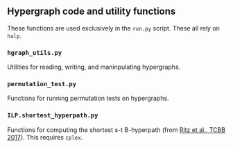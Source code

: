 ## Hypergraph code and utility functions

These functions are used exclusively in the `run.py` script.  These all rely on `halp`.

### `hgraph_utils.py`
Utilities for reading, writing, and maninpulating hypergraphs.

### `permutation_test.py`
Functions for running permutation tests on hypergraphs.

### `ILP.shortest_hyperpath.py`
Functions for computing the shortest s-t B-hyperpath (from [Ritz et al., TCBB 2017](https://www.ncbi.nlm.nih.gov/pubmed/28991726)).  This requires `cplex`.
